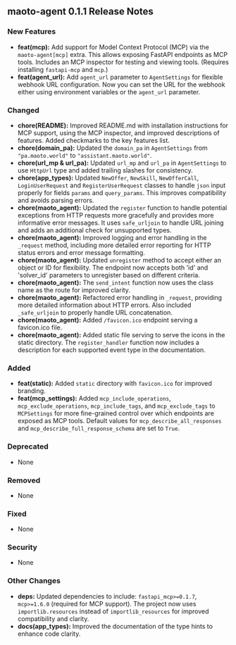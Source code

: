 ## maoto-agent 0.1.1 Release Notes

### New Features

* **feat(mcp):** Add support for Model Context Protocol (MCP) via the `maoto-agent[mcp]` extra.  This allows exposing FastAPI endpoints as MCP tools.  Includes an MCP inspector for testing and viewing tools.  (Requires installing `fastapi-mcp` and `mcp`.)
* **feat(agent_url):** Add `agent_url` parameter to `AgentSettings` for flexible webhook URL configuration. Now you can set the URL for the webhook either using environment variables or the `agent_url` parameter.

### Changed

* **chore(README):**  Improved README.md with  installation instructions for MCP support, using the MCP inspector, and improved descriptions of features. Added checkmarks to the key features list.
* **chore(domain_pa):** Updated the `domain_pa` in `AgentSettings` from `"pa.maoto.world"` to `"assistant.maoto.world"`.
* **chore(url_mp & url_pa):** Updated `url_mp` and `url_pa` in `AgentSettings` to use `HttpUrl` type and added trailing slashes for consistency.
* **chore(app_types):** Updated `NewOffer`, `NewSkill`, `NewOfferCall`, `LoginUserRequest` and `RegisterUserRequest` classes to handle `json` input properly for fields `params` and `query_params`. This improves compatibility and avoids parsing errors.
* **chore(maoto_agent):** Updated the `register` function to handle potential exceptions from HTTP requests more gracefully and provides more informative error messages.  It uses `safe_urljoin` to handle URL joining and adds an additional check for unsupported types.
* **chore(maoto_agent):** Improved logging and error handling in the `_request` method, including more detailed error reporting for HTTP status errors and error message formatting.
* **chore(maoto_agent):** Updated `unregister` method to accept either an object or ID for flexibility. The endpoint now accepts both 'id' and 'solver_id' parameters to unregister based on different criteria.
* **chore(maoto_agent):** The `send_intent` function now uses the class name as the route for improved clarity.
* **chore(maoto_agent):** Refactored error handling in `_request`, providing more detailed information about HTTP errors. Also included `_safe_urljoin` to properly handle URL concatenation.
* **chore(maoto_agent):** Added `/favicon.ico` endpoint serving a favicon.ico file.
* **chore(maoto_agent):**  Added static file serving to serve the icons in the static directory. The `register_handler` function now includes a description for each supported event type in the documentation.



### Added

* **feat(static):** Added `static` directory with `favicon.ico` for improved branding.
* **feat(mcp_settings):** Added `mcp_include_operations`, `mcp_exclude_operations`, `mcp_include_tags`, and `mcp_exclude_tags` to `MCPSettings` for more fine-grained control over which endpoints are exposed as MCP tools. Default values for `mcp_describe_all_responses` and `mcp_describe_full_response_schema` are set to `True`.

### Deprecated

* None

### Removed

* None

### Fixed

* None

### Security

* None

### Other Changes

* **deps:** Updated dependencies to include: `fastapi_mcp>=0.1.7`, `mcp>=1.6.0` (required for MCP support).  The project now uses `importlib.resources` instead of `importlib_resources` for improved compatibility and clarity.
* **docs(app_types):** Improved the documentation of the type hints to enhance code clarity.



